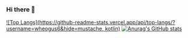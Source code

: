### Hi there 👋

<!--
**wheogus6/wheogus6** is a ✨ _special_ ✨ repository because its `README.md` (this file) appears on your GitHub profile.

Here are some ideas to get you started:

- 🔭 I’m currently working on ...
- 🌱 I’m currently learning ...
- 👯 I’m looking to collaborate on ...
- 🤔 I’m looking for help with ...
- 💬 Ask me about ...
- 📫 How to reach me: ...
- 😄 Pronouns: ...
- ⚡ Fun fact: ...
-->
[![Top Langs](https://github-readme-stats.vercel.app/api/top-langs/?username=wheogus6&hide=mustache, kotlin)](https://github.com/anuraghazra/github-readme-stats) 
[![Anurag's GitHub stats](https://github-readme-stats.vercel.app/api?username=wheogus6)](https://github.com/anuraghazra/github-readme-stats) 


